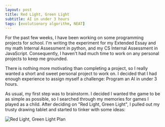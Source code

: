 ```yaml
---
layout: post
title: Red Light, Green Light
subtitle: AI in under 3 hours
tags: [evolutionary algorithm, NEAT]
---
```


For the past few weeks, I have been working on some programming projects for school. I'm writing the experiment for my Extended Essay and my math Internal Assessment in python, and my CS Internal Assessment in JavaScript. Consequently, I haven't had much time to work on any personal projects to keep me grounded. 

There is nothing more motivating than completing a project, so I really wanted a short and sweet personal project to work on. I decided that I had enough experience to assign myself a challenge: Program an AI in under 3 hours.

As usual, my first step was to brainstorm. I decided I wanted the game to be as simple as possible, so I searched through my memories for games I played as a child. After deciding on "Red Light, Green Light", I pulled out my trusty drawing tablet and started to tinker with some ideas:

<p stlye="text-align:center"><img src="/img/TrafficLight/plan.png" alt="Red Light, Green Light Plan"></p>
